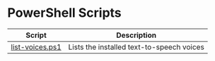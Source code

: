 PowerShell Scripts
==================
| Script                                               | Description                                                        |
| ---------------------------------------------------- | ------------------------------------------------------------------ |
| [list-voices.ps1](Scripts/list-voices.ps1)           | Lists the installed text-to-speech voices                          |
